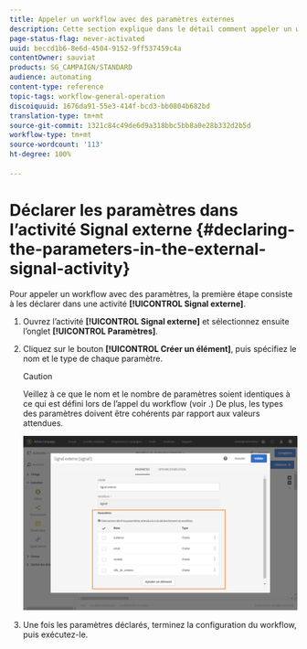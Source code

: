 ```yaml
---
title: Appeler un workflow avec des paramètres externes
description: Cette section explique dans le détail comment appeler un workflow avec des paramètres externes.
page-status-flag: never-activated
uuid: beccd1b6-8e6d-4504-9152-9ff537459c4a
contentOwner: sauviat
products: SG_CAMPAIGN/STANDARD
audience: automating
content-type: reference
topic-tags: workflow-general-operation
discoiquuid: 1676da91-55e3-414f-bcd3-bb0804b682bd
translation-type: tm+mt
source-git-commit: 1321c84c49de6d9a318bbc5bb8a0e28b332d2b5d
workflow-type: tm+mt
source-wordcount: '113'
ht-degree: 100%

---
```



# Déclarer les paramètres dans l’activité Signal externe    {#declaring-the-parameters-in-the-external-signal-activity}

Pour appeler un workflow avec des paramètres, la première étape consiste à les déclarer dans une activité **[!UICONTROL Signal externe]**.

1. Ouvrez l’activité **[!UICONTROL Signal externe]** et sélectionnez ensuite l’onglet **[!UICONTROL Paramètres]**.
1. Cliquez sur le bouton **[!UICONTROL Créer un élément]**, puis spécifiez le nom et le type de chaque paramètre.

   >[!CAUTION]
   >
   >Veillez à ce que le nom et le nombre de paramètres soient identiques à ce qui est défini lors de l’appel du workflow (voir [](../../automating/using/defining-parameters-calling-workflow.md).) De plus, les types des paramètres doivent être cohérents par rapport aux valeurs attendues.

   ![](assets/extsignal_declaringparameters_1.png)

1. Une fois les paramètres déclarés, terminez la configuration du workflow, puis exécutez-le.
